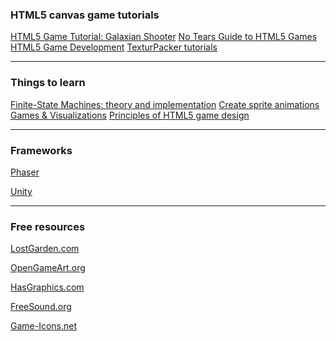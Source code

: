 ### HTML5 canvas game tutorials

<a href="http://www.html5gamedevelopment.com/html5-game-tutorials/2013-06-5-part-html5-game-tutorial-galaxian-shooter" target="_blank">
HTML5 Game Tutorial: Galaxian Shooter</a>

<a href="http://www.html5rocks.com/en/tutorials/canvas/notearsgame/" target="_blank">
No Tears Guide to HTML5 Games</a>

<a href="https://www.udacity.com/course/html5-game-development--cs255" target="_blank">
HTML5 Game Development</a>

<a href="https://www.codeandweb.com/texturepacker/tutorials?km_user-type=developer#css" target="_blank">
TexturPacker tutorials</a>

--------------------------------------------

### Things to learn

<a href="http://gamedevelopment.tutsplus.com/tutorials/finite-state-machines-theory-and-implementation--gamedev-11867" target="_blank">
Finite-State Machines: theory and implementation</a>

<a href="http://www.williammalone.com/articles/create-html5-canvas-javascript-sprite-animation/" target="_blank">
Create sprite animations</a>

<a href="https://www.khanacademy.org/computing/computer-programming/programming-games-visualizations" target="_blank">
Games & Visualizations</a>

<a href="http://www.smashingmagazine.com/2015/09/principles-of-html5-game-design/?utm_source=html5weekly&utm_medium=email" target="_blank">
Principles of HTML5 game design</a>

---------------------------------------

### Frameworks

<a href="http://phaser.io/" target="_blank">Phaser</a>

<a href="http://unity3d.com/" target="_blank">Unity</a>

---------------------------------------------------

### Free resources

<a href="http://www.lostgarden.com/" target="_blank">LostGarden.com</a>

<a href="http://opengameart.org/" target="_blank">OpenGameArt.org</a>

<a href="http://hasgraphics.com/" target="_blank">HasGraphics.com</a>

<a href="http://www.freesound.org/" target="_blank">FreeSound.org</a>

<a href="http://game-icons.net/" target="_blank">Game-Icons.net</a>
